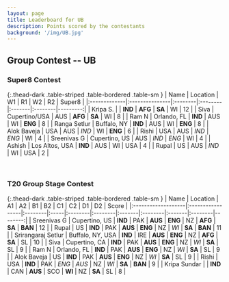 ```yaml
---
layout: page
title: Leaderboard for UB
description: Points scored by the contestants
background: '/img/UB.jpg'
---
```

<link href="https://maxcdn.bootstrapcdn.com/bootstrap/3.3.6/css/bootstrap.min.css" rel="stylesheet" />
<script src="https://maxcdn.bootstrapcdn.com/bootstrap/3.3.6/js/bootstrap.min.js"></script>


## Group Contest -- UB

### Super8 Contest 


{:.thead-dark .table-striped .table-bordered .table-sm }
| Name         | Location       | W1      | R1      | W2     | R2      |   Super8 |
|:-------------|:---------------|:--------|:--------|:-------|:--------|---------:|
| Kripa S.     |                | **IND** | **AFG** | **SA** | WI      |       12 |
| Siva         | Cupertino/USA  | AUS     | **AFG** | **SA** | WI      |        8 |
| Ram N        | Orlando, FL    | **IND** | AUS     | WI     | **ENG** |        8 |
| Ranga Setlur | Buffalo, NY    | **IND** | AUS     | WI     | **ENG** |        8 |
| Alok Baveja  | USA            | AUS     | *IND*   | WI     | **ENG** |        6 |
| Rishi        | USA            | AUS     | *IND*   | *ENG*  | WI      |        4 |
| Sreenivas G  | Cupertino, US  | AUS     | *IND*   | *ENG*  | WI      |        4 |
| Ashish       | Los Altos, USA | **IND** | AUS     | WI     | USA     |        4 |
| Rupal        | US             | AUS     | *IND*   | WI     | USA     |        2 |

 <br>



### T20 Group Stage Contest 


{:.thead-dark .table-striped .table-bordered .table-sm }
| Name               | Location         | A1      | A2   | B1      | B2      | C1     | C2      | D1     | D2      |   Score |
|:-------------------|:-----------------|:--------|:-----|:--------|:--------|:-------|:--------|:-------|:--------|--------:|
| Sreenivas G        | Cupertino, US    | **IND** | PAK  | **AUS** | **ENG** | NZ     | **AFG** | **SA** | **BAN** |      12 |
| Rupal              | US               | **IND** | PAK  | **AUS** | **ENG** | NZ     | *WI*    | **SA** | **BAN** |      11 |
| Srirangaraj Setlur | Buffalo, NY, USA | **IND** | IRE  | **AUS** | **ENG** | NZ     | **AFG** | **SA** | SL      |      10 |
| Siva               | Cupertino, CA    | **IND** | PAK  | **AUS** | **ENG** | NZ     | *WI*    | **SA** | SL      |       9 |
| Ram N              | Orlando, FL      | **IND** | PAK  | **AUS** | **ENG** | NZ     | *WI*    | **SA** | SL      |       9 |
| Alok Baveja        | US               | **IND** | PAK  | **AUS** | **ENG** | NZ     | *WI*    | **SA** | SL      |       9 |
| Rishi              | USA              | **IND** | PAK  | *ENG*   | *AUS*   | NZ     | *WI*    | **SA** | **BAN** |       9 |
| Kripa Sundar       |                  | **IND** | CAN  | **AUS** | SCO     | **WI** | NZ      | **SA** | SL      |       8 |

 <br>


<br>
